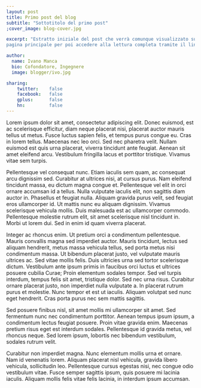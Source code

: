 ```yaml
---
layout: post
title: Primo post del blog
subtitle: "Sottotitolo del primo post"
;cover_image: blog-cover.jpg

excerpt: "Estratto iniziale del post che verrà comunque visualizzato sulla
pagina principale per poi accedere alla lettura completa tramite il link."

author:
  name: Ivano Manca
  bio: Cofondatore, Ingegnere
  image: blogger/ivo.jpg

sharing:
    twitter:    false
    facebook:   false
    gplus:      false
    hn:         false
---
```


Lorem ipsum dolor sit amet, consectetur adipiscing elit. Donec euismod, est ac scelerisque efficitur, diam neque placerat nisi, placerat auctor mauris tellus ut metus. Fusce luctus sapien felis, et tempus purus congue eu. Cras in lorem tellus. Maecenas nec leo orci. Sed nec pharetra velit. Nullam euismod est quis urna placerat, viverra tincidunt ante feugiat. Aenean sit amet eleifend arcu. Vestibulum fringilla lacus et porttitor tristique. Vivamus vitae sem turpis.

Pellentesque vel consequat nunc. Etiam iaculis sem quam, ac consequat arcu dignissim sed. Curabitur at ultrices nisi, at cursus purus. Nam eleifend tincidunt massa, eu dictum magna congue et. Pellentesque vel elit in orci ornare accumsan id a tellus. Nulla vulputate iaculis elit, non sagittis diam auctor in. Phasellus et feugiat nulla. Aliquam gravida purus velit, sed feugiat eros ullamcorper id. Ut mattis nunc eu aliquam dignissim. Vivamus scelerisque vehicula mollis. Duis malesuada est ac ullamcorper commodo. Pellentesque molestie rutrum elit, sit amet scelerisque nisl tincidunt in. Morbi ut lorem dui. Sed in enim id quam viverra placerat.

Integer ac rhoncus enim. Ut pretium orci a condimentum pellentesque. Mauris convallis magna sed imperdiet auctor. Mauris tincidunt, lectus sed aliquam hendrerit, metus massa vehicula tellus, sed porta metus nisi condimentum massa. Ut bibendum placerat justo, vel vulputate mauris ultrices ac. Sed vitae mollis felis. Duis ultricies urna sed tortor scelerisque dictum. Vestibulum ante ipsum primis in faucibus orci luctus et ultrices posuere cubilia Curae; Proin elementum sodales tempor. Sed vel turpis interdum, tempus felis sit amet, tristique dolor. Sed nec urna risus. Curabitur ornare placerat justo, non imperdiet nulla vulputate a. In placerat rutrum purus et molestie. Nunc tempor et est ut iaculis. Aliquam volutpat sed nunc eget hendrerit. Cras porta purus nec sem mattis sagittis.

Sed posuere finibus nisl, sit amet mollis mi ullamcorper sit amet. Sed fermentum nunc nec condimentum porttitor. Aenean tempus ipsum ipsum, a condimentum lectus feugiat posuere. Proin vitae gravida enim. Maecenas pretium risus eget est interdum sodales. Pellentesque id gravida metus, vel rhoncus neque. Sed lorem ipsum, lobortis nec bibendum vestibulum, sodales rutrum velit.

Curabitur non imperdiet magna. Nunc elementum mollis urna et ornare. Nam id venenatis lorem. Aliquam placerat nisl vehicula, gravida libero vehicula, sollicitudin leo. Pellentesque cursus egestas nisi, nec congue odio vestibulum vitae. Fusce semper sagittis ipsum, quis posuere mi lacinia iaculis. Aliquam mollis felis vitae felis lacinia, in interdum ipsum accumsan.